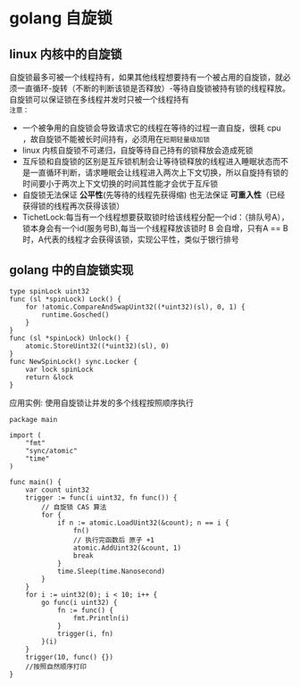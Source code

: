 # golang 自旋锁

## linux 内核中的自旋锁
自旋锁最多可被一个线程持有，如果其他线程想要持有一个被占用的自旋锁，就必须一直循环-旋转（不断的判断该锁是否释放）-等待自旋锁被持有锁的线程释放。    
自旋锁可以保证锁在多线程并发时只被一个线程持有    
`注意：`
* 一个被争用的自旋锁会导致请求它的线程在等待的过程一直自旋，很耗 cpu ，故自旋锁不能被长时间持有，必须用在`短期轻量级加锁`
* linux 内核自旋锁不可递归，自旋等待自己持有的锁释放会造成死锁
* 互斥锁和自旋锁的区别是互斥锁机制会让等待锁释放的线程进入睡眠状态而不是一直循环判断，请求睡眠会让线程进入两次上下文切换，所以自旋持有锁的时间要小于两次上下文切换的时间其性能才会优于互斥锁
* 自旋锁无法保证 **公平性**(先等待的线程先获得缩) 也无法保证 **可重入性**（已经获得锁的线程再次获得该锁）
* TichetLock:每当有一个线程想要获取锁时给该线程分配一个id：（排队号A），锁本身会有一个id(服务号B),每当一个线程释放该锁时 B 会自增，只有A == B 时，A代表的线程才会获得该锁，实现公平性，类似于银行排号



## golang 中的自旋锁实现

```golang
type spinLock uint32
func (sl *spinLock) Lock() {
    for !atomic.CompareAndSwapUint32((*uint32)(sl), 0, 1) {
        runtime.Gosched()
    }
}
func (sl *spinLock) Unlock() {
    atomic.StoreUint32((*uint32)(sl), 0)
}
func NewSpinLock() sync.Locker {
    var lock spinLock
    return &lock
}

```
应用实例: 使用自旋锁让并发的多个线程按照顺序执行
```golang
package main

import (
	"fmt"
	"sync/atomic"
	"time"
)

func main() {
	var count uint32
	trigger := func(i uint32, fn func()) {
		// 自旋锁 CAS 算法
		for {
			if n := atomic.LoadUint32(&count); n == i {
				fn()
				// 执行完函数后 原子 +1
				atomic.AddUint32(&count, 1)
				break
			}
			time.Sleep(time.Nanosecond)
		}
	}
	for i := uint32(0); i < 10; i++ {
		go func(i uint32) {
			fn := func() {
				fmt.Println(i)
			}
			trigger(i, fn)
		}(i)
	}
	trigger(10, func() {})
	//按照自然顺序打印
}

```












